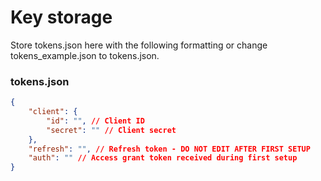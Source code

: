# Key storage
Store tokens.json here with the following formatting or change tokens_example.json to tokens.json.

### tokens.json
```json
{
    "client": {
        "id": "", // Client ID
        "secret": "" // Client secret
    },
    "refresh": "", // Refresh token - DO NOT EDIT AFTER FIRST SETUP
    "auth": "" // Access grant token received during first setup
}
```
